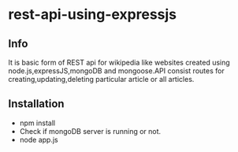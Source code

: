 # rest-api-using-expressjs

## Info
It is basic form of REST api for wikipedia like websites created using node.js,expressJS,mongoDB and mongoose.API consist routes for creating,updating,deleting
particular article or all articles.

## Installation
- npm install
- Check if mongoDB server is running or not.
- node app.js
